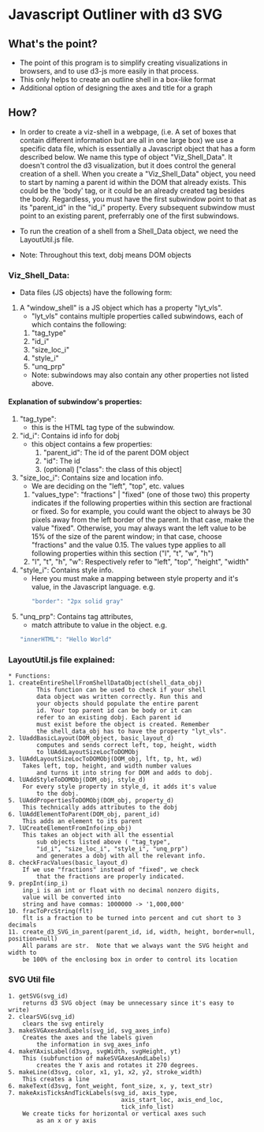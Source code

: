 # Javascript Outliner with d3 SVG

## What's the point?
* The point of this program is to simplify creating visualizations
    in browsers, and to use d3-js more easily in that process.
* This only helps to create an outline shell in a box-like format
* Additional option of designing the axes and title for a graph

    

## How?
* In order to create a viz-shell in a webpage, (i.e. A set of boxes
    that contain different information but are all in one
    large box) we use a specific data file, which is essentially
    a Javascript object that has a form described below. We
    name this type of object "Viz_Shell_Data". It doesn't control
    the d3 visualization, but it does control
    the general creation of a shell. When you create a "Viz_Shell_Data"
    object, you need to start by naming a parent id within the DOM
    that already exists. This could be the 'body' tag, or it could
    be an already created tag besides the body. Regardless, you must
    have the first subwindow point to that as its "parent_id" in the
    "id_i" property. Every subsequent subwindow must point to an existing
    parent, preferrably one of the first subwindows.
* To run the creation of a shell from a Shell_Data object, we need
    the LayoutUtil.js file.


* Note: Throughout this text, dobj means DOM objects

### Viz_Shell_Data:
 * Data files (JS objects) have the following form:
1. A "window_shell" is a JS object which has
    a property "lyt_vls".
    * "lyt_vls" contains multiple properties called subwindows, each of which contains the following: 
    1. "tag_type"
    2. "id_i"
    3. "size_loc_i"
    4. "style_i"
    5. "unq_prp"
    * Note: subwindows may also contain any other properties not listed above.

#### Explanation of subwindow's properties:
1. "tag_type":
    * this is the HTML tag type of the subwindow.
2. "id_i": Contains id info for dobj
    * this object contains a few properties:
        1. "parent_id": The id of the parent DOM object
        2. "id": The id 
        3. (optional) ["class": the class of this object]
3. "size_loc_i": Contains size and location info.
    * We are deciding on the "left", "top", etc. values
    1. "values_type": "fractions" | "fixed" (one of those two)
        this property indicates if the 
        following properties within this section
        are fractional or fixed. So for example,
        you could want the object to always be 
        30 pixels away from the left border of the
        parent. In that case,
        make the value "fixed". Otherwise, you may
        always want the left value to be 15% of the
        size of the parent window; in that case,
        choose "fractions" and the value 0.15. 
        The values type applies
        to all following properties within this 
        section ("l", "t", "w", "h")
    2. "l", "t", "h", "w": Respectively refer to
        "left", "top", "height", "width"
4. "style_i": Contains style info.
    * Here you must make a mapping between style property
        and it's value, in the Javascript language. e.g.
        ```Javascript 
        "border": "2px solid gray"
        ```
5. "unq_prp": Contains tag attributes, 
    * match attribute to value in the object. e.g. 
    ```Javascript
    "innerHTML": "Hello World" 
    ```



### LayoutUtil.js file explained:
    * Functions:
    1. createEntireShellFromShellDataObject(shell_data_obj)
            This function can be used to check if your shell
            data object was written correctly. Run this and
            your objects should populate the entire parent
            id. Your top parent id can be body or it can
            refer to an existing dobj. Each parent id
            must exist before the object is created. Remember
            the shell_data_obj has to have the property "lyt_vls".
    2. lUaddBasicLayout(DOM_object, basic_layout_d)
            computes and sends correct left, top, height, width 
            to lUAddLayoutSizeLocToDOMObj
    3. lUAddLayoutSizeLocToDOMObj(DOM_obj, lft, tp, ht, wd)
        Takes left, top, height, and width number values
            and turns it into string for DOM and adds to dobj.
    4. lUAddStyleToDOMObj(DOM_obj, style_d)
        For every style property in style_d, it adds it's value
            to the dobj.
    5. lUAddPropertiesToDOMObj(DOM_obj, property_d)
        This technically adds attributes to the dobj
    6. lUAddElementToParent(DOM_obj, parent_id)
        This adds an element to its parent
    7. lUCreateElementFromInfo(inp_obj)
        This takes an object with all the essential
            sub objects listed above ( "tag_type",
            "id_i", "size_loc_i", "style_i", "unq_prp")
            and generates a dobj with all the relevant info.
    8. checkFracValues(basic_layout_d)
        If we use "fractions" instead of "fixed", we check
            that the fractions are properly indicated.
    9. prepInt(inp_i)
        inp_i is an int or float with no decimal nonzero digits, 
        value will be converted into
        string and have commas: 1000000 -> '1,000,000'
    10. fracToPrcString(flt)
        flt is a fraction to be turned into percent and cut short to 3 decimals
    11. create_d3_SVG_in_parent(parent_id, id, width, height, border=null, position=null)
        All params are str.  Note that we always want the SVG height and width to
        be 100% of the enclosing box in order to control its location

### SVG Util file
    1. getSVG(svg_id)
        returns d3 SVG object (may be unnecessary since it's easy to write)
    2. clearSVG(svg_id)
        clears the svg entirely
    3. makeSVGAxesAndLabels(svg_id, svg_axes_info)
        Creates the axes and the labels given
            the information in svg_axes_info
    4. makeYAxisLabel(d3svg, svgWidth, svgHeight, yt)
        This (subfunction of makeSVGAxesAndLabels) 
            creates the Y axis and rotates it 270 degrees.
    5. makeLine(d3svg, color, x1, y1, x2, y2, stroke_width)
        This creates a line
    6. makeText(d3svg, font_weight, font_size, x, y, text_str)
    7. makeAxisTicksAndTickLabels(svg_id, axis_type,
                                    axis_start_loc, axis_end_loc,
                                    tick_info_list)
        We create ticks for horizontal or vertical axes such
            as an x or y axis

